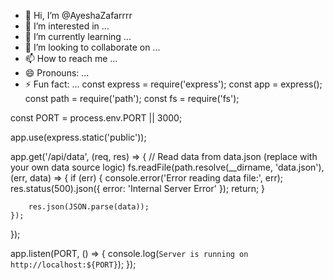 - 👋 Hi, I’m @AyeshaZafarrrr
- 👀 I’m interested in ...
- 🌱 I’m currently learning ...
- 💞️ I’m looking to collaborate on ...
- 📫 How to reach me ...
- 😄 Pronouns: ...
- ⚡ Fun fact: ...
const express = require('express');
const app = express();
const path = require('path');
const fs = require('fs');

const PORT = process.env.PORT || 3000;

app.use(express.static('public'));

app.get('/api/data', (req, res) => {
    // Read data from data.json (replace with your own data source logic)
    fs.readFile(path.resolve(__dirname, 'data.json'), (err, data) => {
        if (err) {
            console.error('Error reading data file:', err);
            res.status(500).json({ error: 'Internal Server Error' });
            return;
        }

        res.json(JSON.parse(data));
    });
});

app.listen(PORT, () => {
    console.log(`Server is running on http://localhost:${PORT}`);
});

<!---
AyeshaZafarrrr/AyeshaZafarrrr is a ✨ special ✨ repository because its `README.md` (this file) appears on your GitHub profile.
You can click the Preview link to take a look at your changes.
--->
